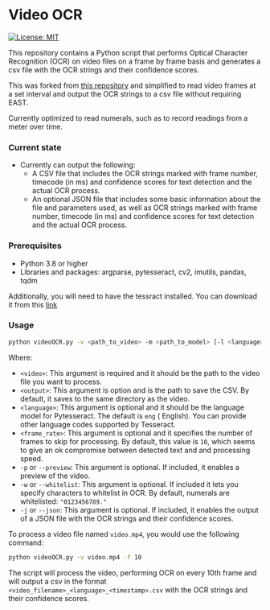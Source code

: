 # Video OCR

[![License: MIT](https://img.shields.io/badge/License-MIT-yellow.svg)](https://opensource.org/licenses/MIT)

This repository contains a Python script that performs Optical Character Recognition (OCR) on video files on a frame
by frame basis and generates a csv file with the OCR strings and their confidence scores.

This was forked from [this repository](https://github.com/torbjornbp/video-ocr2srt) and simplified to read video
frames at a set interval and output the OCR strings to a csv file without requiring EAST.

Currently optimized to read numerals, such as to record readings from a meter over time.

### Current state

- Currently can output the following:
    - A CSV file that includes the OCR strings marked with frame number, timecode (in ms) and confidence scores for text
      detection and the actual OCR process.
    - An optional JSON file that includes some basic information about the file and parameters used, as well as OCR
      strings marked with frame number, timecode (in ms) and confidence scores for text detection and the actual OCR
      process.

### Prerequisites

- Python 3.8 or higher
- Libraries and packages: argparse, pytesseract, cv2, imutils, pandas, tqdm

Additionally, you will need to have the tessract installed. You can download it from
this [link](https://github.com/UB-Mannheim/tesseract/wiki)

### Usage

```sh
python videoOCR.py -v <path_to_video> -m <path_to_model> [-l <language>] [-f <frame_rate>] [-p]
```

Where:

- `<video>`: This argument is required and it should be the path to the video file you want to process.
- `<output>`: This argument is option and is the path to save the CSV. By default, it saves to the same directory as
  the video.
- `<language>`: This argument is optional and it should be the language model for Pytesseract. The default is `eng` (
  English). You can provide other language codes supported by Tesseract.
- `<frame_rate>`: This argument is optional and it specifies the number of frames to skip for processing. By default,
  this value is `10`, which seems to give an ok compromise between detected text and and processing speed.
- `-p` or `--preview`: This argument is optional. If included, it enables a preview of the video.
- `-w` or `--whitelist`: This argument is optional. If included it lets you specify characters to whitelist in OCR. By
  default, numerals are whitelisted: `"0123456789."`
- `-j` or `--json`: This argument is optional. If included, it enables the output of a JSON file with the OCR 
  strings and  their confidence scores.

To process a video file named `video.mp4`, you would use the following
command:

```sh
python videoOCR.py -v video.mp4 -f 10
```

The script will process the video, performing OCR on every 10th frame and will output a csv in the format
`<video_filename>_<language>_<timestamp>.csv` with the OCR strings and their confidence scores.
